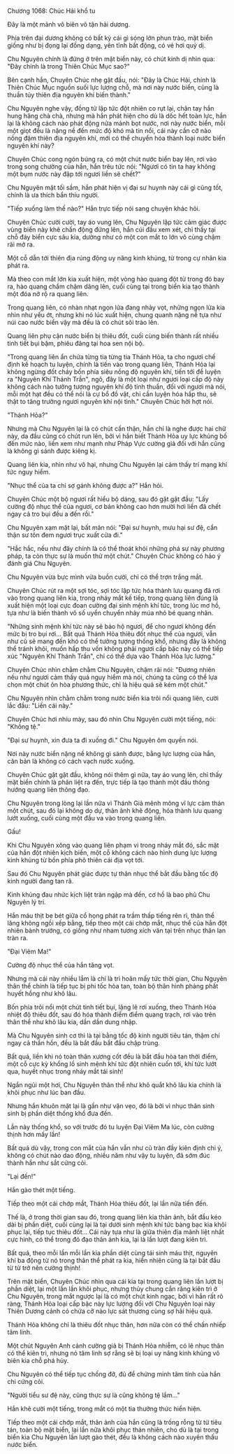




Chương 1068: Chúc Hải khổ tu


Đây là một mảnh vô biên vô tận hải dương.

Phía trên đại dương không có bất kỳ cái gì sóng lớn phun trào, mặt biển giống như bị đọng lại đồng dạng, yên tĩnh bất động, có vẻ hơi quỷ dị.

Chu Nguyên chính là đứng ở trên mặt biển này, có chút kinh dị nhìn qua: "Đây chính là trong Thiên Chúc Mục sao?"

Bên cạnh hắn, Chuyên Chúc nhẹ gật đầu, nói: "Đây là Chúc Hải, chính là Thiên Chúc Mục nguồn suối lực lượng chỗ, mà nơi này nước biển, cũng là thuần túy thiên địa nguyên khí biến thành."

Chu Nguyên nghe vậy, đồng tử lập tức đột nhiên co rụt lại, chân tay hắn hung hăng chà chà, nhưng mà hắn phát hiện cho dù là dốc hết toàn lực, hắn lại là không cách nào phát động nửa mảnh bọt nước, nơi này nước biển, mỗi một giọt đều là nặng nề đến mức độ khó mà tin nổi, cái này cần cỡ nào nồng đậm thiên địa nguyên khí, mới có thể chuyển hóa thành loại nước biển nguyên khí này?

Chuyên Chúc cong ngón búng ra, có một chút nước biển bay lên, rơi vào trong song chưởng của hắn, hắn trêu tức nói: "Ngươi có tin ta hay không một bụm nước này đập tới ngươi liền sẽ chết?"

Chu Nguyên mặt tối sầm, hắn phát hiện vị đại sư huynh này cái gì cũng tốt, chính là ưa thích bẩn thỉu người.

"Tiếp xuống làm thế nào?" Hắn trực tiếp nói sang chuyện khác hỏi.

Chuyên Chúc cười cười, tay áo vung lên, Chu Nguyên lập tức cảm giác được vùng biển này khẽ chấn động đứng lên, hắn cúi đầu xem xét, chỉ thấy tại chỗ đáy biển cực sâu kia, dường như có một con mắt to lớn vô cùng chậm rãi mở ra.

Một cỗ dẫn tới thiên địa rúng động uy năng kinh khủng, từ trong cự nhãn kia phát ra.

Mà theo con mắt lớn kia xuất hiện, một vòng hào quang đột từ trong đó bay ra, hào quang chầm chậm dâng lên, cuối cùng tại trong biển kia tạo thành một đóa nở rộ ra quang liên.

Trong quang liên, có nhàn nhạt ngọn lửa đang nhảy vọt, những ngọn lửa kia nhìn như yếu ớt, nhưng khi nó lúc xuất hiện, chung quanh nặng nề tựa như núi cao nước biển vậy mà đều là có chút sôi trào lên.

Quang liên phụ cận nước biển bị thiêu đốt, cuối cùng biến thành rất nhiều tinh tiết bụi bặm, phiêu đãng tại hoa sen nội bộ.

"Trong quang liên ẩn chứa từng tia từng tia Thánh Hỏa, ta cho ngươi chế định kế hoạch tu luyện, chính là tiến vào trong quang liên, Thánh Hỏa lại không ngừng đốt cháy bốn phía siêu nồng độ nguyên khí, tiến tới đề luyện ra "Nguyên Khí Thánh Trần", ngô, đây là một loại như ngươi loại cấp độ này không cách nào tưởng tượng nguyên khí độ tinh thuần, đối với ngươi mà nói, mỗi một hạt đều có thể nói là cự bổ đồ vật, chỉ cần luyện hóa hấp thu, sẽ thật to tăng trưởng ngươi nguyên khí nội tình." Chuyên Chúc hời hợt nói.

"Thánh Hỏa?"

Nhưng mà Chu Nguyên lại là có chút cẩn thận, hắn chỉ là nghe được hai chữ này, da đầu cũng có chút run lên, bởi vì hắn biết Thánh Hỏa uy lực khủng bố đến mức nào, liền xem như mạnh như Pháp Vực cường giả đối với hắn cũng là không gì sánh được kiêng kị.

Quang liên kia, nhìn như vô hại, nhưng Chu Nguyên lại cảm thấy trí mạng khí tức nguy hiểm.

"Nhục thể của ta chỉ sợ gánh không được a?" Hắn hỏi.

Chuyên Chúc một bộ ngươi rất hiểu bộ dáng, sau đó gật gật đầu: "Lấy cường độ nhục thể của ngươi, cơ bản không cao hơn mười hơi liền đã chết ngay cả tro bụi đều a đến rồi."

Chu Nguyên xạm mặt lại, bất mãn nói: "Đại sư huynh, mưu hại sư đệ, cẩn thận sư tôn đem ngươi trục xuất cửa đi."

"Hắc hắc, nếu như đây chính là có thể thoát khỏi những phá sự này phương pháp, ta còn thực sự là muốn thử một chút." Chuyên Chúc không có hảo ý đánh giá Chu Nguyên.

Chu Nguyên vừa bực mình vừa buồn cười, chỉ có thể trợn trắng mắt.

Chuyên Chúc rút ra một sợi tóc, sợi tóc lập tức hóa thành lưu quang đã rơi vào trong quang liên kia, trong nháy mắt kế tiếp, trong quang liên đúng là xuất hiện một loại cực đoan cường đại sinh mệnh khí tức, trong lúc mơ hồ, tựa như là biến thành vô số uyển chuyển nhảy múa nhỏ bé quang nhân.

"Những sinh mệnh khí tức này sẽ bảo hộ ngươi, để cho ngươi không đến mức bị tro bụi rơi... Bất quá Thánh Hỏa thiêu đốt nhục thể của ngươi, vẫn như cũ sẽ mang đến khó có thể tưởng tượng thống khổ, nhưng đây là không thể tránh khỏi, muốn hấp thu vốn không phải ngươi cấp bậc này có thể tiếp xúc "Nguyên Khí Thánh Trần", chỉ có thể dựa vào Thánh Hỏa lực lượng."

Chuyên Chúc nhìn chằm chằm Chu Nguyên, chậm rãi nói: "Đương nhiên nếu như ngươi cảm thấy quá nguy hiểm mà nói, chúng ta cũng có thể lựa chọn một chút ôn hòa phương thức, chỉ là hiệu quả sẽ kém một chút."

Chu Nguyên nhìn chằm chằm trong nước biển kia trôi nổi quang liên, cười lắc đầu: "Liền cái này."

Chuyên Chúc hơi nhíu mày, sau đó nhìn Chu Nguyên cười một tiếng, nói: "Không tệ."

"Đại sư huynh, xin đưa ta đi xuống đi." Chu Nguyên ôm quyền nói.

Nơi này nước biển nặng nề không gì sánh được, bằng lực lượng của hắn, căn bản là không có cách vạch nước xuống.

Chuyên Chúc gật gật đầu, không nói thêm gì nữa, tay áo vung lên, chỉ thấy mặt biển chính là phân liệt ra đến, trực tiếp là tạo thành một đầu thông hướng quang liên thông đạo.

Chu Nguyên trong lòng lại lần nữa vì Thánh Giả mênh mông vĩ lực cảm thán một chút, sau đó lại không do dự, thân ảnh khẽ động, hóa thành lưu quang lướt xuống, cuối cùng một đầu va vào trong quang liên.

Gấu!

Khi Chu Nguyên xông vào quang liên phạm vi trong nháy mắt đó, sắc mặt của hắn đột nhiên kịch biến, một cỗ không cách nào hình dung lực lượng kinh khủng từ bốn phía phô thiên cái địa vọt tới.

Sau đó Chu Nguyên phát giác được tự thân nhục thể bắt đầu bằng tốc độ kinh người đang tan rã.

Kinh khủng đau nhức kịch liệt tràn ngập mà đến, cơ hồ là bao phủ Chu Nguyên lý trí.

Hắn máu thịt be bét giữa cổ họng phát ra trầm thấp tiếng rên rỉ, thân thể lăng không ngồi xếp bằng, tiếp theo một cái chớp mắt, nhục thể của hắn đột nhiên bành trướng, có giống như nham tương xích văn tại trên nhục thân lan tràn ra.

"Đại Viêm Ma!"

Cường độ nhục thể của hắn tăng vọt.

Nhưng mà cái này nhiều lắm là chỉ là trì hoãn mấy tức thời gian, Chu Nguyên thân thể chính là tiếp tục bị phi tốc hòa tan, toàn bộ thân hình phảng phất huyết hồng như khô lâu.

Bốn phía trôi nổi một chút tinh tiết bụi, lặng lẽ rơi xuống, theo Thánh Hỏa nhiệt độ thiêu đốt, sau đó hóa thành điểm điểm quang trạch, rơi vào trên thân thể như khô lâu kia, dần dần dung nhập.

Mà Chu Nguyên sinh cơ thì là tại bằng tốc độ kinh người tiêu tán, thậm chí ngay cả thần hồn, đều là bắt đầu bắt đầu chập trùng.

Bất quá, liền khi nó toàn thân xương cốt đều là bắt đầu hòa tan thời điểm, một cỗ cực kỳ khổng lồ sinh mệnh khí tức đột nhiên cuốn tới, khí tức lướt qua, huyết nhục trong nháy mắt tái sinh!

Ngắn ngủi một hơi, Chu Nguyên thân thể như khô quắt khô lâu kia chính là khôi phục như lúc ban đầu.

Nhưng hắn khuôn mặt lại là gần như vặn vẹo, đó là bởi vì nhục thân sinh sinh bị phần diệt thống khổ đưa đến.

Lần này thống khổ, so với trước đó tu luyện Đại Viêm Ma lúc, còn cường thịnh hơn mấy lần!

Bất quá dù vậy, trong con mắt của hắn vẫn như cũ tràn đầy kiên định chi ý, không có chút nào dao động, nhiều năm như vậy tu luyện, đã sớm đúc thành hắn như sắt cứng cỏi.

"Lại đến!"

Hắn gào thét một tiếng.

Tiếp theo một cái chớp mắt, Thánh Hỏa thiêu đốt, lại lần nữa tiến đến.

Thế là, ở trong thời gian sau đó, trong quang liên kia thân ảnh, bắt đầu kéo dài bị phần diệt, cuối cùng lại là tại dưới sinh mệnh khí tức bàng bạc kia khôi phục lại, tiếp tục thiêu đốt... Cái này tựa như là giữa thiên địa mãnh liệt nhất cực hình, có thể trong đó đạo thân ảnh kia, lại là lần lượt đang kiên trì.

Bất quá, theo mỗi lần mỗi lần kia phần diệt cùng tái sinh máu thịt, nguyên khí ba động từ nó trong thân thể phát ra kia, hiển nhiên cũng là tại bắt đầu từ từ trở nên cường thịnh!

Trên mặt biển, Chuyên Chúc nhìn qua cái kia tại trong quang liên lần lượt bị phần diệt, lại một lần lần khôi phục, nhưng thủy chung cắn răng kiên trì ở Chu Nguyên, trong mắt ngược lại là có một chút kinh ngạc, bởi vì hắn rất rõ ràng, Thánh Hỏa loại cấp bậc này lực lượng đối với Chu Nguyên loại này Thiên Dương cảnh có chứa cỡ nào lực sát thương cùng sợ hãi hiệu quả.

Thánh Hỏa không chỉ là thiêu đốt nhục thân, hơn nữa còn có thể chấn nhiếp tâm linh.

Một chút Nguyên Anh cảnh cường giả bị Thánh Hỏa nhiễm, có lẽ nhục thân có thể kiên trì, nhưng nó tâm linh sợ rằng sẽ bị loại uy năng kinh khủng vô biên kia chỗ phá hủy.

Chu Nguyên có thể tiếp tục chống đỡ, đủ để chứng minh tâm tính của hắn chi cứng cỏi.

"Người tiểu sư đệ này, cũng thực sự là cũng không tệ lắm..."

Hắn khẽ cười một tiếng, trong mắt có một tia thưởng thức hiển hiện.

Tiếp theo một cái chớp mắt, thân ảnh của hắn cũng là trống rỗng từ từ tiêu tán, toàn bộ mặt biển, lại lần nữa khôi phục thản nhiên, cho dù là tại trong biển kia Chu Nguyên lần lượt gào thét, đều là không cách nào xuyên thấu nước biển.




